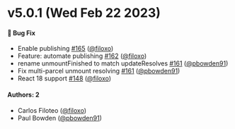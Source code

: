 # v5.0.1 (Wed Feb 22 2023)

#### 🐛 Bug Fix

- Enable publishing [#165](https://github.com/single-spa/single-spa-react/pull/165) ([@filoxo](https://github.com/filoxo))
- Feature: automate publishing [#162](https://github.com/single-spa/single-spa-react/pull/162) ([@filoxo](https://github.com/filoxo))
- rename unmountFinished to match updateResolves [#161](https://github.com/single-spa/single-spa-react/pull/161) ([@pbowden91](https://github.com/pbowden91))
- Fix multi-parcel unmount resolving [#161](https://github.com/single-spa/single-spa-react/pull/161) ([@pbowden91](https://github.com/pbowden91))
- React 18 support [#148](https://github.com/single-spa/single-spa-react/pull/148) ([@filoxo](https://github.com/filoxo))

#### Authors: 2

- Carlos Filoteo ([@filoxo](https://github.com/filoxo))
- Paul Bowden ([@pbowden91](https://github.com/pbowden91))
